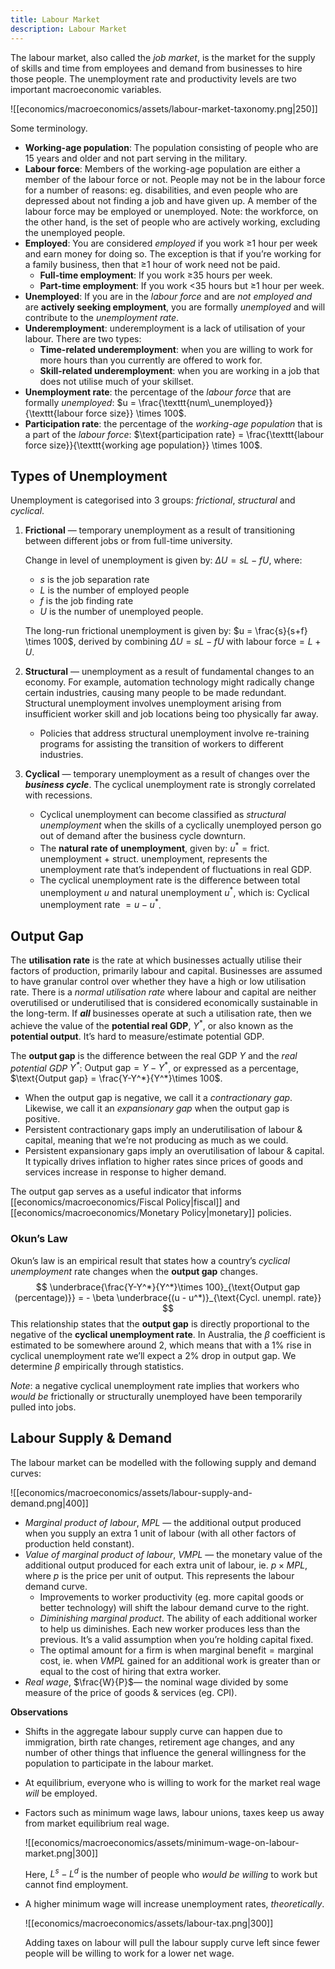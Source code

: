 ```yaml
---
title: Labour Market
description: Labour Market
---
```


The labour market, also called the *job market*, is the market for the supply of skills and time from employees and demand from businesses to hire those people. The unemployment rate and productivity levels are two important macroeconomic variables.

![[economics/macroeconomics/assets/labour-market-taxonomy.png|250]]

Some terminology.
- **Working-age population**: The population consisting of people who are 15 years and older and not part serving in the military.
- **Labour force**: Members of the working-age population are either a member of the labour force or not. People may not be in the labour force for a number of reasons: eg. disabilities, and even people who are depressed about not finding a job and have given up. A member of the labour force may be employed or unemployed. Note: the workforce, on the other hand, is the set of people who are actively working, excluding the unemployed people.
- **Employed**: You are considered *employed* if you work ≥1 hour per week and earn money for doing so. The exception is that if you’re working for a family business, then that ≥1 hour of work need not be paid. 
	- **Full-time employment**: If you work ≥35 hours per week.
	- **Part-time employment**: If you work <35 hours but ≥1 hour per week.
- **Unemployed**: If you are in the *labour force* and are *not employed* *and* are **actively seeking employment**, you are formally *unemployed* and will contribute to the *unemployment rate*.
- **Underemployment**: underemployment is a lack of utilisation of your labour. There are two types:
	- **Time-related underemployment**: when you are willing to work for more hours than you currently are offered to work for.
	- **Skill-related underemployment**: when you are working in a job that does not utilise much of your skillset.
- **Unemployment rate**: the percentage of the *labour force* that are formally *unemployed*: $u = \frac{\texttt{num\_unemployed}}{\texttt{labour force size}} \times 100$.
- **Participation rate**: the percentage of the *working-age population* that is a part of the *labour force*: $\text{participation rate} = \frac{\texttt{labour force size}}{\texttt{working age population}} \times 100$.

## Types of Unemployment
Unemployment is categorised into 3 groups: *frictional*, *structural* and *cyclical*.
1. **Frictional** — temporary unemployment as a result of transitioning between different jobs or from full-time university.
    
    Change in level of unemployment is given by: $\Delta U = sL - fU$, where:
    - $s$ is the job separation rate
    - $L$ is the number of employed people
    - $f$ is the job finding rate
    - $U$ is the number of unemployed people.
    
    The long-run frictional unemployment is given by: $u = \frac{s}{s+f} \times 100$, derived by combining $\Delta U = sL - fU$ with $\text{labour force}=L+U$.
    
2. **Structural** — unemployment as a result of fundamental changes to an economy. For example, automation technology might radically change certain industries, causing many people to be made redundant. Structural unemployment involves unemployment arising from insufficient worker skill and job locations being too physically far away.
    - Policies that address structural unemployment involve re-training programs for assisting the transition of workers to different industries.
3. **Cyclical** — temporary unemployment as a result of changes over the ***business cycle***. The cyclical unemployment rate is strongly correlated with recessions.
    - Cyclical unemployment can become classified as *structural unemployment* when the skills of a cyclically unemployed person go out of demand after the business cycle downturn.
    - The **natural rate of unemployment**, given by: $u^* = \text{frict. unemployment + struct. unemployment}$, represents the unemployment rate that’s independent of fluctuations in real GDP.
    - The cyclical unemployment rate is the difference between total unemployment $u$ and natural unemployment $u^*$, which is: $\text{Cyclical unemployment rate }= u - u^*$.

## Output Gap
The **utilisation rate** is the rate at which businesses actually utilise their factors of production, primarily labour and capital. Businesses are assumed to have granular control over whether they have a high or low utilisation rate. There is a *normal utilisation rate* where labour and capital are neither overutilised or underutilised that is considered economically sustainable in the long-term. If ***all*** businesses operate at such a utilisation rate, then we achieve the value of the **potential real GDP**, $Y^*$, or also known as the **potential output**. It’s hard to measure/estimate potential GDP.

The **output gap** is the difference between the real GDP $Y$ and the *real potential GDP $Y^*$*: $\text{Output gap} = Y - Y^*$, or expressed as a percentage, $\text{Output gap} = \frac{Y-Y^*}{Y^*}\times 100$.
- When the output gap is negative, we call it a *contractionary gap*. Likewise, we call it an *expansionary gap* when the output gap is positive.
- Persistent contractionary gaps imply an underutilisation of labour & capital, meaning that we’re not producing as much as we could.
- Persistent expansionary gaps imply an overutilisation of labour & capital. It typically drives inflation to higher rates since prices of goods and services increase in response to higher demand.

The output gap serves as a useful indicator that informs [[economics/macroeconomics/Fiscal Policy|fiscal]] and [[economics/macroeconomics/Monetary Policy|monetary]] policies.

### Okun’s Law
Okun’s law is an empirical result that states how a country’s *cyclical unemployment* rate changes when the **output gap** changes.
$$
	\underbrace{\frac{Y-Y^*}{Y^*}\times 100}_{\text{Output gap (percentage)}}  = - \beta \underbrace{(u - u^*)}_{\text{Cycl. unempl. rate}}
$$
This relationship states that the **output gap** is directly proportional to the negative of the **cyclical unemployment rate**. In Australia, the $\beta$ coefficient is estimated to be somewhere around 2, which means that with a 1% rise in cyclical unemployment rate we’ll expect a 2% drop in output gap. We determine $\beta$  empirically through statistics.

*Note*: a negative cyclical unemployment rate implies that workers who *would be* frictionally or structurally unemployed have been temporarily pulled into jobs.

## Labour Supply & Demand
The labour market can be modelled with the following supply and demand curves:

![[economics/macroeconomics/assets/labour-supply-and-demand.png|400]]

- *Marginal product of labour*, $MPL$ — the additional output produced when you supply an extra 1 unit of labour (with all other factors of production held constant). 
- *Value of marginal product of labour*, $VMPL$ — the monetary value of the additional output produced for each extra unit of labour, ie. $p\times MPL$, where $p$ is the price per unit of output. This represents the labour demand curve.
	- Improvements to worker productivity (eg. more capital goods or better technology) will shift the labour demand curve to the right.
	- *Diminishing marginal product*. The ability of each additional worker to help us diminishes. Each new worker produces less than the previous. It’s a valid assumption when you’re holding capital fixed.
	- The optimal amount for a firm is when $\text{marginal benefit}=\text{marginal cost}$, ie. when $VMPL$ gained for an additional work is greater than or equal to the cost of hiring that extra worker.
- *Real wage*, $\frac{W}{P}$— the nominal wage divided by some measure of the price of goods & services (eg. CPI).

**Observations**
- Shifts in the aggregate labour supply curve can happen due to immigration, birth rate changes, retirement age changes, and any number of other things that influence the general willingness for the population to participate in the labour market.
- At equilibrium, everyone who is willing to work for the market real wage *will* be employed.
- Factors such as minimum wage laws, labour unions, taxes keep us away from market equilibrium real wage.

	![[economics/macroeconomics/assets/minimum-wage-on-labour-market.png|300]]
	
	Here, $L^s-L^d$ is the number of people who *would be willing* to work but cannot find employment.
- A higher minimum wage will increase unemployment rates, *theoretically*.

	![[economics/macroeconomics/assets/labour-tax.png|300]]
	
	Adding taxes on labour will pull the labour supply curve left since fewer people will be willing to work for a lower net wage.






